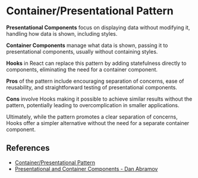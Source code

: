 # Container/Presentational Pattern

**Presentational Components** focus on displaying data without modifying it, handling how data is shown, including styles.

**Container Components** manage what data is shown, passing it to presentational components, usually without containing styles.

**Hooks** in React can replace this pattern by adding statefulness directly to components, eliminating the need for a container component.

**Pros** of the pattern include encouraging separation of concerns, ease of reusability, and straightforward testing of presentational components.

**Cons** involve Hooks making it possible to achieve similar results without the pattern, potentially leading to overcomplication in smaller applications.

Ultimately, while the pattern promotes a clear separation of concerns, Hooks offer a simpler alternative without the need for a separate container component.

## References

- [Container/Presentational Pattern](https://www.patterns.dev/react/presentational-container-pattern)
- [Presentational and Container Components - Dan Abramov](https://medium.com/@dan_abramov/smart-and-dumb-components-7ca2f9a7c7d0)
